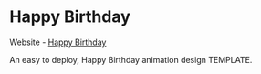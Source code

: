 # Happy Birthday

Website - [Happy Birthday](https://Anonymous-918.github.io/birthday/)

An easy to deploy, Happy Birthday animation design TEMPLATE.
